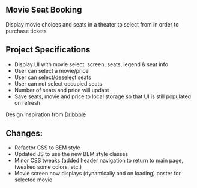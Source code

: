 ## Movie Seat Booking

Display movie choices and seats in a theater to select from in order to purchase tickets

## Project Specifications

- Display UI with movie select, screen, seats, legend & seat info
- User can select a movie/price
- User can select/deselect seats
- User can not select occupied seats
- Number of seats and price will update
- Save seats, movie and price to local storage so that UI is still populated on refresh

Design inspiration from [Dribbble](https://dribbble.com/shots/3628370-Movie-Seat-Booking)

## Changes: 
- Refactor CSS to BEM style
- Updated JS to use the new BEM style classes
- Minor CSS tweaks (added header navigation to return to main page, tweaked some colors, etc.)
- Movie screen now displays (dynamically and on loading) poster for selected movie